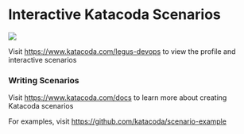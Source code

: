 # Interactive Katacoda Scenarios

[![](http://shields.katacoda.com/katacoda/legus-devops/count.svg)](https://www.katacoda.com/legus-devops "Get your profile on Katacoda.com")

Visit https://www.katacoda.com/legus-devops to view the profile and interactive scenarios

### Writing Scenarios
Visit https://www.katacoda.com/docs to learn more about creating Katacoda scenarios

For examples, visit https://github.com/katacoda/scenario-example
